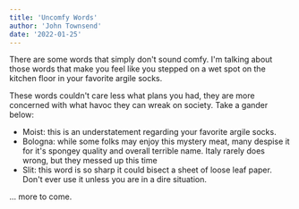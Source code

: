 ```yaml
---
title: 'Uncomfy Words'
author: 'John Townsend'
date: '2022-01-25'
---
```


There are some words that simply don't sound comfy. I'm talking about those words that make you feel like you stepped on a wet spot on the kitchen floor in your favorite argile socks.

These words couldn't care less what plans you had, they are more concerned with what havoc they can wreak on society. Take a gander below:
- Moist: this is an understatement regarding your favorite argile socks.
- Bologna: while some folks may enjoy this mystery meat, many despise it for it's spongey quality and overall terrible name. Italy rarely does wrong, but they messed up this time
- Slit: this word is so sharp it could bisect a sheet of loose leaf paper. Don't ever use it unless you are in a dire situation.

... more to come.
